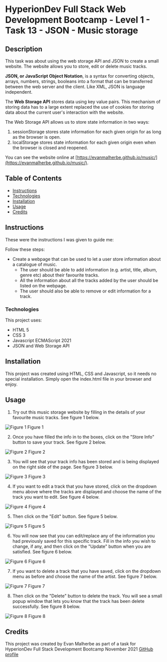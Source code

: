 # HyperionDev Full Stack Web Development Bootcamp - Level 1 - Task 13 - JSON - Music storage

## Description

This task was about using the web storage API and JSON to create a small website. The website allows you to store, edit or delete music tracks.

**JSON, or JavaScript Object Notation**, is a syntax for converting objects, arrays, numbers, strings, booleans into a format that can be transferred between the web server and the client. Like XML, JSON is language independent.

The **Web Storage API** stores data using key value pairs. This mechanism of storing data has to a large extent replaced the use of cookies for storing data about the current user's interaction with the website.

The Web Storage API allows us to store state information in two ways:

1. sessionStorage stores state information for each given origin for as long as the browser is open.
2. localStorage stores state information for each given origin even when the browser is closed and reopened.

You can see the website online at [https://evanmalherbe.github.io/music/](https://evanmalherbe.github.io/music/).

## Table of Contents

- [Instructions](#instructions)
- [Technologies](#technologies)
- [Installation](#installation)
- [Usage](#usage)
- [Credits](#credits)

## Instructions

These were the instructions I was given to guide me:

Follow these steps:

- Create a webpage that can be used to let a user store information about a catalogue of music.
  - The user should be able to add information (e.g. artist, title, album, genre etc) about their favourite tracks.
  - All the information about all the tracks added by the user should be listed on the webpage.
  - The user should also be able to remove or edit information for a track.

### Technologies

This project uses:

- HTML 5
- CSS 3
- Javascript ECMAScript 2021
- JSON and Web Storage API

## Installation

This project was created using HTML, CSS and Javascript, so it needs no special installation. Simply open the index.html file in your browser and enjoy.

## Usage

1. Try out this music storage website by filling in the details of your favourite music tracks. See figure 1 below.

![Figure 1](images/screenshot1.png)
Figure 1

2. Once you have filled the info in to the boxes, click on the "Store Info" button to save your track. See figure 2 below.

![Figure 2](images/screenshot2.png)
Figure 2

3. You will see that your track info has been stored and is being displayed on the right side of the page. See figure 3 below.

![Figure 3](images/screenshot3.png)
Figure 3

4. If you want to edit a track that you have stored, click on the dropdown menu above where the tracks are displayed and choose the name of the track you want to edit. See figure 4 below.

![Figure 4](images/screenshot4.png)
Figure 4

5. Then click on the "Edit" button. See figure 5 below.

![Figure 5](images/screenshot5.png)
Figure 5

6. You will now see that you can edit/replace any of the information you had previously saved for this specific track. Fill in the info you wish to change, if any, and then click on the "Update" button when you are satisfied. See figure 6 below.

![Figure 6](images/screenshot6.png)
Figure 6

7. If you want to delete a track that you have saved, click on the dropdown menu as before and choose the name of the artist. See figure 7 below.

![Figure 7](images/screenshot7.png)
Figure 7

8. Then click on the "Delete" button to delete the track. You will see a small popup window that lets you know that the track has been delete successfully. See figure 8 below.

![Figure 8](images/screenshot8.png)
Figure 8

## Credits

This project was created by Evan Malherbe as part of a task for HyperionDev Full Stack Development Bootcamp November 2021 [GitHub profile](https://github.com/evanmalherbe)
